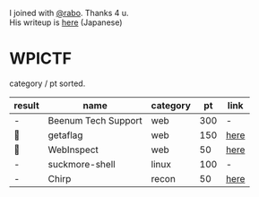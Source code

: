I joined with [@rabo](https://github.com/rabosakaki). Thanks 4 u.  
His writeup is [here](https://scrapbox.io/luckyrat/%E3%80%90CTF-20180415%E3%80%91WPICTF2019_WriteUp) (Japanese)

# WPICTF

category / pt sorted.

| result | name | category | pt | link
| - | - | - | - | -
| - | Beenum Tech Support | web | 300 | -
| 🚩 | getaflag | web | 150 | [here](https://github.com/JPNYKW/WPICTF/blob/master/getaflag.md)
| 🚩 | WebInspect | web | 50 | [here](https://github.com/JPNYKW/WPICTF/blob/master/webInspect.md)
| - | suckmore-shell | linux | 100 | -
| - | Chirp | recon | 50 | [here](https://github.com/JPNYKW/WPICTF/blob/master/chirp.md)
